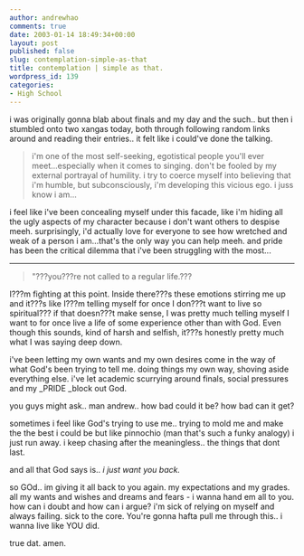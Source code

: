 ```yaml
---
author: andrewhao
comments: true
date: 2003-01-14 18:49:34+00:00
layout: post
published: false
slug: contemplation-simple-as-that
title: contemplation | simple as that.
wordpress_id: 139
categories:
- High School
---
```


i was originally gonna blab about finals and my day and the such.. but then i stumbled onto two xangas today, both through following random links around and reading their entries.. it felt like i could've done the talking.



> i'm one of the most self-seeking, egotistical people you'll ever meet...especially when it comes to singing. don't be fooled by my external portrayal of humility. i try to coerce myself into believing that i'm humble, but subconsciously, i'm developing this vicious ego. i juss know i am...

i feel like i've been concealing myself under this facade, like i'm hiding all the ugly aspects of my character because i don't want others to despise meeh. surprisingly, i'd actually love for everyone to see how wretched and weak of a person i am...that's the only way you can help meeh. and pride has been the critical dilemma that i've been struggling with the most...


____________________________________



> "???you???re not called to a regular life.???

I???m fighting at this point.  Inside there???s these emotions stirring me up and it???s like I???m telling myself for once I don???t want to live so spiritual??? if that doesn???t make sense, I was pretty much telling myself I want to for once live a life of some experience other than with God.  Even though this sounds, kind of harsh and selfish, it???s honestly pretty much what I was saying deep down. 



i've been letting my own wants and my own desires come in the way of what God's been trying to tell me. doing things my own way, shoving aside everything else. i've let academic scurrying around finals, social pressures and my _PRIDE _block out God.

you guys might ask.. man andrew.. how bad could it be? how bad can it get?

sometimes i feel like God's trying to use me.. trying to mold me and make the the best i could be but like pinnochio (man that's such a funky analogy) i just run away. i keep chasing after the meaningless.. the things that dont last.

and all that God says is.. _i just want you back._

so GOd.. im giving it all back to you again. my expectations and my grades. all my wants and wishes and dreams and fears - i wanna hand em all to you. how can i doubt and how can i argue? i'm sick of relying on myself and always failing. sick to the core. You're gonna hafta pull me through this.. i wanna live like YOU did.

true dat.
amen.
